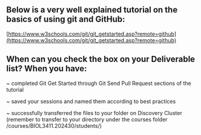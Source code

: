 ## Below is a very well explained tutorial on the basics of using git and GitHub:

[https://www.w3schools.com/git/git_getstarted.asp?remote=github](https://www.w3schools.com/git/git_getstarted.asp?remote=github)

## When can you check the box on your Deliverable list? When you have:

~ completed Git Get Started through Git Send Pull Request sections of the tutorial

~ saved your sessions and named them according to best practices

~ successfully transferred the files to your folder on Discovery Cluster (remember to transfer to your directory under the courses folder /courses/BIOL3411.202430/students/)
